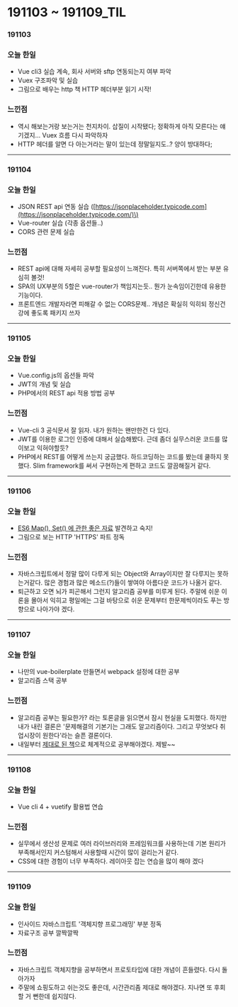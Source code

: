 # 191103 ~ 191109\_TIL

### 191103

### 오늘 한일

* Vue cli3 실습 계속, 회사 서버와 sftp 연동되는지 여부 파악
* Vuex 구조파악 및 실습
* 그림으로 배우는 http 책 HTTP 헤더부분 읽기 시작! 

### 느낀점

* 역시 해보는거랑 보는거는 천지차이. 삽질이 시작됐다; 정확하게 아직 모른다는 얘기겠지... Vuex 흐름 다시 파악하자 
* HTTP 헤더를 알면 다 아는거라는 말이 있는데 정말일지도..? 양이 방대하다; 

---

### 191104

### 오늘 한일

* JSON REST api 연동 실습 \([https://jsonplaceholder.typicode.com](https://jsonplaceholder.typicode.com/)\)
* Vue-router 실습 \(각종 옵션들..\)
* CORS 관련 문제 실습 

### 느낀점

* REST api에 대해 자세히 공부할 필요성이 느껴진다. 특히 서버쪽에서 받는 부분 유심히 볼것!
* SPA의 UX부분의 5할은 vue-router가 책임지는듯.. 뭔가 눈속임이긴한데 유용한 기능이다.
* 프론트엔드 개발자라면 피해갈 수 없는 CORS문제.. 개념은 확실히 익히되 정신건강에 좋도록 패키지 쓰자 

---

### 191105

### 오늘 한일

* Vue.config.js의 옵션들 파악
* JWT의 개념 및 실습 
* PHP에서의 REST api 적용 방법 공부

### 느낀점

* Vue-cli 3 공식문서 잘 읽자. 내가 원하는 왠만한건 다 있다.
* JWT를 이용한 로그인 인증에 대해서 실습해봤다. 근데 좀더 실무스러운 코드를 많이보고 익혀야할듯?
* PHP에서 REST를 어떻게 쓰는지 궁금했다. 하드코딩하는 코드를 봤는데 쿨하지 못했다. Slim framework를 써서 구현하는게 편하고 코드도 깔끔해질거 같다. 

---

### 191106

### 오늘 한일

* [ES6 Map\(\), Set\(\) 에 관한 좋은 자료](https://medium.com/@hongkevin/js-5-es6-map-set-2a9ebf40f96b) 발견하고 숙지!
* 그림으로 보는 HTTP 'HTTPS' 파트 정독

### 느낀점

* 자바스크립트에서 정말 많이 다루게 되는 Object와 Array이지만 잘 다루지는 못하는거같다. 많은 경험과 많은 메소드\(?\)들이 쌓여야 아름다운 코드가 나올거 같다.
* 퇴근하고 오면 뇌가 피곤해서 그런지 알고리즘 공부를 미루게 된다. 주말에 쉬운 이론을 몰아서 익히고 평일에는 그걸 바탕으로 쉬운 문제부터 한문제씩이라도 푸는 방향으로 나아가야 겠다. 

---

### 191107

### 오늘 한일

* 나만의 vue-boilerplate 만들면서 webpack 설정에 대한 공부
* 알고리즘 스택 공부

### 느낀점

* 알고리즘 공부는 필요한가? 라는 토론글을 읽으면서 잠시 현실을 도피했다. 하지만 내가 내린 결론은 '문제해결의 기본기는 그래도 알고리즘이다. 그리고 무엇보다 취업시장이 원한다'라는 슬픈 결론이다. 
* 내일부터 [제대로 된 책](http://www.yes24.com/Product/Goods/78165743)으로 체계적으로 공부해야겠다. 제발~~

---

### 191108

### 오늘 한일

* Vue cli 4 + vuetify 활용법 연습

### 느낀점

* 실무에서 생산성 문제로 여러 라이브러리와 프레임워크를 사용하는데 기본 원리가 부족해서인지 커스텀해서 사용할때 시간이 많이 걸리는거 같다. 
* CSS에 대한 경험이 너무 부족하다. 레이아웃 잡는 연습을 많이 해야 겠다

---

### 191109

### 오늘 한일

* 인사이드 자바스크립트 '객체지향 프로그래밍' 부분 정독
* 자료구조 공부 깔짝깔짝

### 느낀점

* 자바스크립트 객체지향을 공부하면서 프로토타입에 대한 개념이 흔들렸다. 다시 돌아가자
* 주말에 쇼핑도하고 쉬는것도 좋은데, 시간관리좀 제대로 해야겠다. 지나면 또 후회할 거 뻔한데 쉽지않다. 

